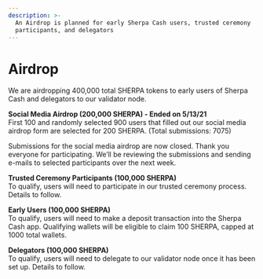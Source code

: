 ```yaml
---
description: >-
  An Airdrop is planned for early Sherpa Cash users, trusted ceremony
  participants, and delegators
---
```


# Airdrop

We are airdropping 400,000 total SHERPA tokens to early users of Sherpa Cash and delegators to our validator node.

**Social Media Airdrop \(200,000 SHERPA\) - Ended on 5/13/21**  
First 100 and randomly selected 900 users that filled out our social media airdrop form are selected for 200 SHERPA. (Total submissions: 7075)

Submissions for the social media airdrop are now closed. Thank you everyone for participating. We’ll be reviewing the submissions and sending e-mails to selected participants over the next week.
  
**Trusted Ceremony Participants \(100,000 SHERPA\)**  
To qualify, users will need to participate in our trusted ceremony process. Details to follow.

**Early Users \(100,000 SHERPA\)**  
To qualify, users will need to make a deposit transaction into the Sherpa Cash app. Qualifying wallets will be eligible to claim 100 SHERPA, capped at 1000 total wallets.

**Delegators \(100,000 SHERPA\)**  
To qualify, users will need to delegate to our validator node once it has been set up. Details to follow.

